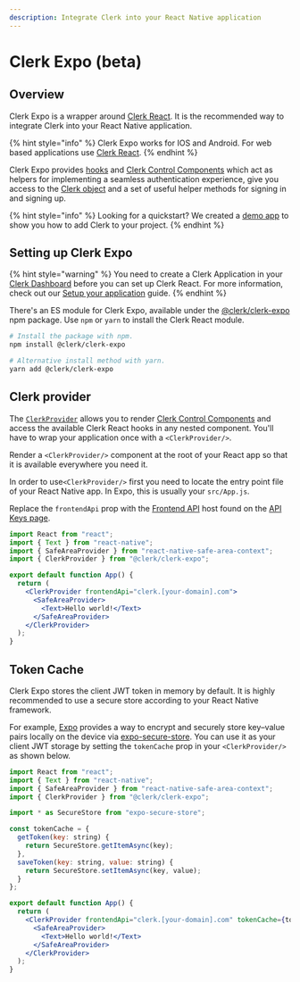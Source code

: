 ```yaml
---
description: Integrate Clerk into your React Native application
---
```


# Clerk Expo (beta)

## Overview

Clerk Expo is a wrapper around [Clerk React](clerk-react/). It is the recommended way to integrate Clerk into your React Native application.

{% hint style="info" %}
Clerk Expo works for IOS and Android. For web based applications use [Clerk React](clerk-react/).
{% endhint %}

Clerk Expo provides [hooks](clerk-react/) and [Clerk Control Components](../components/control-components/) which act as helpers for implementing a seamless authentication experience, give you access to the [Clerk object](clerkjs/clerk.md) and a set of useful helper methods for signing in and signing up.

{% hint style="info" %}
Looking for a quickstart? We created a [demo app](https://github.com/clerkinc/clerk-expo-starter) to show you how to add Clerk to your project.
{% endhint %}

## Setting up Clerk Expo

{% hint style="warning" %}
You need to create a Clerk Application in your [Clerk Dashboard](https://dashboard.clerk.dev) before you can set up Clerk React. For more information, check out our [Setup your application](../popular-guides/setup-your-application.md) guide.
{% endhint %}

There's an ES module for Clerk Expo, available under the [@clerk/clerk-expo](https://www.npmjs.com/package/@clerk/clerk-expo) npm package. Use `npm` or `yarn` to install the Clerk React module.

```bash
# Install the package with npm.
npm install @clerk/clerk-expo

# Alternative install method with yarn.
yarn add @clerk/clerk-expo
```

## Clerk provider

The [`ClerkProvider`](clerk-react/clerkprovider.md) allows you to render [Clerk Control Components](../components/control-components/) and access the available Clerk React hooks in any nested component. You'll have to wrap your application once with a `<ClerkProvider/>`.

Render a `<ClerkProvider/>` component at the root of your React app so that it is available everywhere you need it.

In order to use`<ClerkProvider/>` first you need to locate the entry point file of your React Native app. In Expo, this is usually your `src/App.js`.

Replace the `frontendApi` prop with the [Frontend API](frontend-api-reference/) host found on the [API Keys page](https://dashboard.clerk.dev/last-active?path=api-keys).

```jsx
import React from "react";
import { Text } from "react-native";
import { SafeAreaProvider } from "react-native-safe-area-context";
import { ClerkProvider } from "@clerk/clerk-expo";

export default function App() {
  return (
    <ClerkProvider frontendApi="clerk.[your-domain].com">
      <SafeAreaProvider>
        <Text>Hello world!</Text>
      </SafeAreaProvider>
    </ClerkProvider>
  );
}
```

## Token Cache

Clerk Expo stores the client JWT token in memory by default. It is highly recommended to use a secure store according to your React Native framework.

For example, [Expo](https://expo.dev) provides a way to encrypt and securely store key–value pairs locally on the device via [expo-secure-store](https://docs.expo.dev/versions/latest/sdk/securestore/). You can use it as your client JWT storage by setting the `tokenCache` prop in your `<ClerkProvider/>` as shown below.

```jsx
import React from "react";
import { Text } from "react-native";
import { SafeAreaProvider } from "react-native-safe-area-context";
import { ClerkProvider } from "@clerk/clerk-expo";

import * as SecureStore from "expo-secure-store";

const tokenCache = {
  getToken(key: string) { 
    return SecureStore.getItemAsync(key);
  }, 
  saveToken(key: string, value: string) {
    return SecureStore.setItemAsync(key, value);
  }
};

export default function App() {
  return (
    <ClerkProvider frontendApi="clerk.[your-domain].com" tokenCache={tokenCache}>
      <SafeAreaProvider>
        <Text>Hello world!</Text>
      </SafeAreaProvider>
    </ClerkProvider>
  );
}
```
